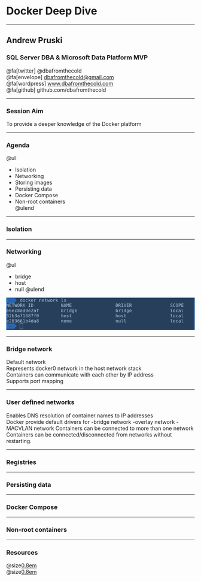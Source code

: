 # Docker Deep Dive

---

## Andrew Pruski

### SQL Server DBA & Microsoft Data Platform MVP

@fa[twitter] @dbafromthecold <br>
@fa[envelope] dbafromthecold@gmail.com <br>
@fa[wordpress] www.dbafromthecold.com <br>
@fa[github] github.com/dbafromthecold

---

### Session Aim

To provide a deeper knowledge of the Docker platform

---

### Agenda

@ul
- Isolation<br>
- Networking<br>
- Storing images<br>
- Persisting data<br>
- Docker Compose<br>
- Non-root containers<br>
@ulend

---

### Isolation

---

### Networking

@ul
- bridge
- host
- null
@ulend

<p align="center">
<img src="assets/images/docker_network_ls.png" />
</p>

---

### Bridge network

Default network<br>
Represents docker0 network in the host network stack<br>
Containers can communicate with each other by IP address<br>
Supports port mapping 

---

### User defined networks

Enables DNS resolution of container names to IP addresses<br>
Docker provide default drivers for
-bridge network
-overlay network
-MACVLAN network
Containers can be connected to more than one network
Containers can be connected/disconnected from networks without restarting. 

---

### Registries

---

### Persisting data

---

### Docker Compose

---

### Non-root containers

---

### Resources

@size[0.8em](https://tinyurl.com/yyz8fe9x/DockerDeepDive)<br>
@size[0.8em](http://tinyurl.com/y3x29t3j/summary-of-my-container-series/)

